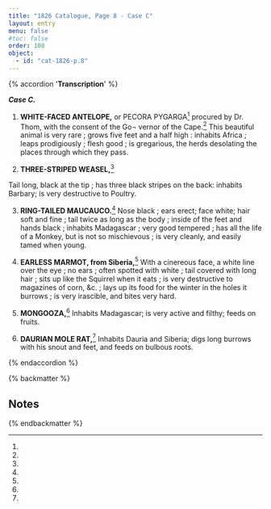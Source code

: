 ```yaml
---
title: "1826 Catalogue, Page 8 - Case C"
layout: entry
menu: false
#toc: false
order: 108
object:
  - id: "cat-1826-p.8"
---
```

{% accordion '**Transcription**' %}

***Case C.***

1. **WHITE-FACED ANTELOPE,** or PECORA PYGARGA[^1]
procured by Dr. Thom, with the consent of the Go¬
vernor of the Cape.[^2]
This beautiful animal is very rare ; grows five feet and a half
high : inhabits Africa ; leaps prodigiously ; flesh good ;
is gregarious, the herds desolating the places through
which they pass.

2. **THREE-STRIPED WEASEL,**[^3]

Tail long, black at the tip ; has three black stripes on the
back: inhabits Barbary; is very destructive to Poultry.

3. **RING-TAILED MAUCAUCO.**[^4]
Nose black ; ears erect; face white; hair soft and fine ;
tail twice as long as the body ; inside of the feet and
hands black ; inhabits Madagascar ; very good tempered ;
has all the life of a Monkey, but is not so mischievous ;
is very cleanly, and easily tamed when young.

4. **EARLESS MARMOT, from Siberia,**[^5]
With a cinereous face, a white line over the eye ; no ears ;
often spotted with white ; tail covered with long hair ;
sits up like the Squirrel when it eats ; is very destructive
to magazines of corn, &c. ; lays up its food for the winter
in the holes it burrows ; is very irascible, and bites very
hard.

5. **MONGOOZA,**[^6]
Inhabits Madagascar; is very active and filthy; feeds on
fruits.

5. **DAURIAN MOLE RAT,**[^7]
Inhabits Dauria and Siberia; digs long burrows with his
snout and feet, and feeds on bulbous roots.

{% endaccordion %}

{% backmatter %}

## Notes

[^1]: 
[^2]: 
[^3]: 
[^4]: 
[^5]: 
[^6]:
[^7]:

{% endbackmatter %}



